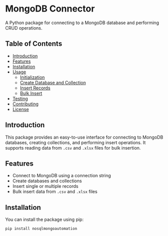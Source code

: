 # MongoDB Connector

A Python package for connecting to a MongoDB database and performing CRUD operations.

## Table of Contents

- [Introduction](#introduction)
- [Features](#features)
- [Installation](#installation)
- [Usage](#usage)
  - [Initialization](#initialization)
  - [Create Database and Collection](#create-database-and-collection)
  - [Insert Records](#insert-records)
  - [Bulk Insert](#bulk-insert)
- [Testing](#testing)
- [Contributing](#contributing)
- [License](#license)

## Introduction

This package provides an easy-to-use interface for connecting to MongoDB databases, creating collections, and performing insert operations. It supports reading data from `.csv` and `.xlsx` files for bulk insertion.

## Features

- Connect to MongoDB using a connection string
- Create databases and collections
- Insert single or multiple records
- Bulk insert data from `.csv` and `.xlsx` files

## Installation

You can install the package using pip:

```bash
pip install nosqlmongoautomation
